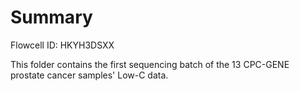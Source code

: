 # Summary

Flowcell ID: HKYH3DSXX

This folder contains the first sequencing batch of the 13 CPC-GENE prostate cancer samples' Low-C data.
